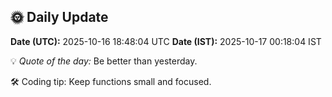 ## 🌞 Daily Update

**Date (UTC):** 2025-10-16 18:48:04 UTC
**Date (IST):** 2025-10-17 00:18:04 IST

💡 *Quote of the day:* Be better than yesterday.

🛠️ Coding tip: Keep functions small and focused.
